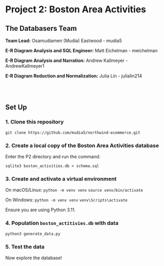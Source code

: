 # Project 2: Boston Area Activities

## The Databasers Team
**Team Lead:** Osamudiamen (Mudia) Eastwood - mudia5

**E-R Diagram Analysis and SQL Engineer:** Matt Eichelman - meichelman

**E-R Diagram Analysis and Narration:** Andrew Kallmeyer - AndrewKallmeyer1

**E-R Diagram Reduction and Normalization:** Julia Lin - julialin214

<br><br>






## Set Up

### 1. Clone this repository 

`git clone https://github.com/mudia5/northwind-ecommerce.git`

### 2. Create a local copy of the Boston Area Activities database

Enter the P2 directory and run the command:

`sqlite3 boston_activities.db < schema.sql`

### 3. Create and activate a virtual environment
On macOS/Linux:
`python -m venv venv`
`source venv/bin/activate`

On Windows:
`python -m venv venv`
`venv\Scripts\activate`

Ensure you are using Python 3.11.

### 4. Population `boston_actitivies.db` with data

`python3 generate_data.py`

### 5. Test the data

Now explore the database!
